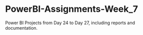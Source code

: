# PowerBI-Assignments-Week_7
Power BI Projects from Day 24 to Day 27, including reports and documentation.
